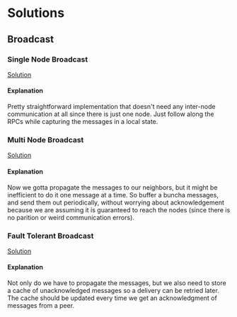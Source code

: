 # Solutions

## Broadcast

### Single Node Broadcast

[Solution](https://github.com/aalekhpatel07/maelstrom-ci/blob/7be56506627358bb9b50a972a2fba2f9ae5f0bc3/solutions/src/bin/broadcast.rs)

#### Explanation
Pretty straightforward implementation that doesn't need any inter-node communication at all since there is just one node. Just follow along the RPCs while capturing the messages in a local state.

### Multi Node Broadcast

[Solution](https://github.com/aalekhpatel07/maelstrom-ci/blob/1dca4c844e808c23a550c496b05558d74c54e680/solutions/src/bin/broadcast.rs)

#### Explanation

Now we gotta propagate the messages to our neighbors, but it might be inefficient to do it one message at a time. So buffer a buncha messages, and send them out periodically, without worrying about acknowledgement because we are assuming it is guaranteed to reach the nodes (since there is no parition or weird communication errors).

### Fault Tolerant Broadcast 

[Solution](https://github.com/aalekhpatel07/maelstrom-ci/blob/d042da34ff3514c8e6dec2e33eee76d5cae9a7fd/solutions/src/bin/broadcast.rs)

#### Explanation

Not only do we have to propagate the messages, but we also need to store a cache of unacknowledged messages so a delivery can be retried later. The cache should be updated every time we get an acknowledgment of messages from a peer.


